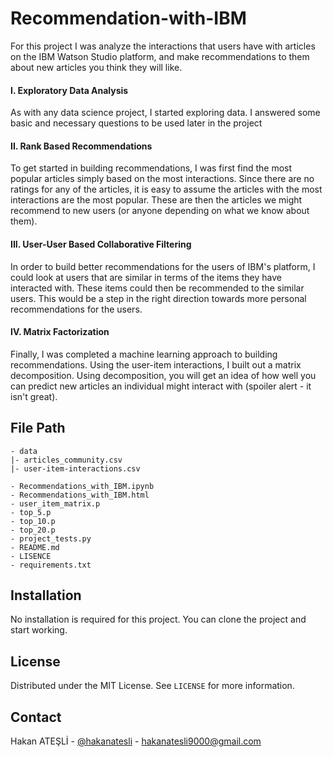# Recommendation-with-IBM


For this project I was analyze the interactions that users have with articles on the IBM Watson Studio platform, and make recommendations to them about new articles you think they will like. 

#### I. Exploratory Data Analysis

As with any data science project, I started exploring data. I answered some basic and necessary questions to be used later in the project

#### II. Rank Based Recommendations

To get started in building recommendations, I was first find the most popular articles simply based on the most interactions. Since there are no ratings for any of the articles, it is easy to assume the articles with the most interactions are the most popular. These are then the articles we might recommend to new users (or anyone depending on what we know about them).

#### III. User-User Based Collaborative Filtering

In order to build better recommendations for the users of IBM's platform, I could look at users that are similar in terms of the items they have interacted with. These items could then be recommended to the similar users. This would be a step in the right direction towards more personal recommendations for the users.

#### IV. Matrix Factorization

Finally, I was completed a machine learning approach to building recommendations. Using the user-item interactions, I built out a matrix decomposition. Using decomposition, you will get an idea of how well you can predict new articles an individual might interact with (spoiler alert - it isn't great).


## File Path

```
- data
|- articles_community.csv
|- user-item-interactions.csv

- Recommendations_with_IBM.ipynb
- Recommendations_with_IBM.html
- user_item_matrix.p
- top_5.p
- top_10.p
- top_20.p
- project_tests.py
- README.md
- LISENCE
- requirements.txt
```


## Installation

No installation is required for this project. You can clone the project and start working.


## License

Distributed under the MIT License. See `LICENSE` for more information.


<!-- CONTACT -->
## Contact

Hakan ATEŞLİ - [@hakanatesli](https://www.linkedin.com/in/hakanatesli/) - hakanatesli9000@gmail.com
